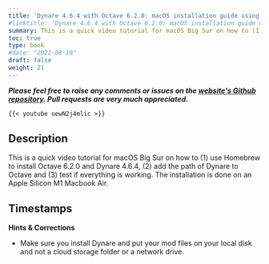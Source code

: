 ```yaml
---
title: 'Dynare 4.6.4 with Octave 6.2.0: macOS installation guide using Homebrew (for Apple Silicon M1)'
#linktitle: 'Dynare 4.6.4 with Octave 6.2.0: macOS installation guide using Homebrew (for Apple Silicon M1)'
summary: This is a quick video tutorial for macOS Big Sur on how to (1) use Homebrew to install Octave 6.2.0 and Dynare 4.6.4, (2) add the path of Dynare to Octave and (3) test if everything is working. The installation is done on an Apple Silicon M1 Macbook Air.
toc: true
type: book
#date: "2021-08-19"
draft: false
weight: 21
---
```

***Please feel free to raise any comments or issues on the [website's Github repository](https://github.com/wmutschl/mutschler.eu). Pull requests are very much appreciated.***

```md
{{< youtube uewN2j4mlic >}}
```

## Description
This is a quick video tutorial for macOS Big Sur on how to (1) use Homebrew to install Octave 6.2.0 and Dynare 4.6.4, (2) add the path of Dynare to Octave and (3) test if everything is working. The installation is done on an Apple Silicon M1 Macbook Air.

## Timestamps



**Hints & Corrections**

- Make sure you install Dynare and put your mod files on your local disk and not a cloud storage folder or a network drive. 



